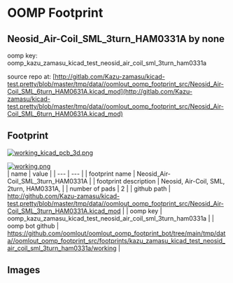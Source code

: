 # OOMP Footprint  
## Neosid_Air-Coil_SML_3turn_HAM0331A  by none  
  
oomp key: oomp_kazu_zamasu_kicad_test_neosid_air_coil_sml_3turn_ham0331a  
  
source repo at: [http://gitlab.com/Kazu-zamasu/kicad-test.pretty/blob/master/tmp/data//oomlout_oomp_footprint_src/Neosid_Air-Coil_SML_6turn_HAM0631A.kicad_mod](http://gitlab.com/Kazu-zamasu/kicad-test.pretty/blob/master/tmp/data//oomlout_oomp_footprint_src/Neosid_Air-Coil_SML_6turn_HAM0631A.kicad_mod)  
## Footprint  
  
[![working_kicad_pcb_3d.png](working_kicad_pcb_3d_600.png)](working_kicad_pcb_3d.png)  
  
[![working.png](working_600.png)](working.png)  
| name | value | 
| --- | --- | 
| footprint name | Neosid_Air-Coil_SML_3turn_HAM0331A | 
| footprint description | Neosid, Air-Coil, SML, 2turn, HAM0331A, | 
| number of pads | 2 | 
| github path | http://github.com/Kazu-zamasu/kicad-test.pretty/blob/master/tmp/data//oomlout_oomp_footprint_src/Neosid_Air-Coil_SML_3turn_HAM0331A.kicad_mod | 
| oomp key | oomp_kazu_zamasu_kicad_test_neosid_air_coil_sml_3turn_ham0331a | 
| oomp bot github | https://github.com/oomlout/oomlout_oomp_footprint_bot/tree/main/tmp/data//oomlout_oomp_footprint_src/footprints/kazu_zamasu_kicad_test_neosid_air_coil_sml_3turn_ham0331a/working | 
## Images  
